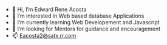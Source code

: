 - 👋 Hi, I’m Edward Rene Acosta
- 👀 I’m interested in Web based database Applications
- 🌱 I’m currently learning Web Developement and Javascript 
- 💞️ I’m looking for Mentors for guidance and encouragement
- 📫 Eacosta2@satx.rr.com 

